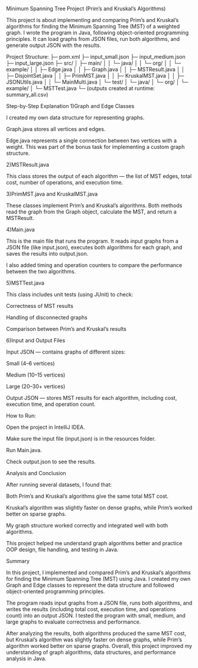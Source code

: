 Minimum Spanning Tree Project (Prim’s and Kruskal’s Algorithms)

This project is about implementing and comparing Prim’s and Kruskal’s algorithms for finding the Minimum Spanning Tree (MST) of a weighted graph.
I wrote the program in Java, following object-oriented programming principles.
It can load graphs from JSON files, run both algorithms, and generate output JSON with the results.

Project Structure:
├─ pom.xml
├─ input_small.json
├─ input_medium.json
├─ input_large.json
├─ src/
│  ├─ main/
│  │  └─ java/
│  │     └─ org/
│  │        └─ example/
│  │           ├─ Edge.java
│  │           ├─ Graph.java
│  │           ├─ MSTResult.java
│  │           ├─ DisjointSet.java
│  │           ├─ PrimMST.java
│  │           ├─ KruskalMST.java
│  │           ├─ JSONUtils.java
│  │           └─ MainMulti.java
│  └─ test/
│     └─ java/
│        └─ org/
│           └─ example/
│              └─ MSTTest.java
└─ (outputs created at runtime:  summary_all.csv)

Step-by-Step Explanation
1)Graph and Edge Classes

I created my own data structure for representing graphs.

Graph.java stores all vertices and edges.

Edge.java represents a single connection between two vertices with a weight.
This was part of the bonus task for implementing a custom graph structure.

2)MSTResult.java

This class stores the output of each algorithm —
the list of MST edges, total cost, number of operations, and execution time.

3)PrimMST.java and KruskalMST.java

These classes implement Prim’s and Kruskal’s algorithms.
Both methods read the graph from the Graph object, calculate the MST, and return a MSTResult.

4)Main.java

This is the main file that runs the program.
It reads input graphs from a JSON file (like input.json), executes both algorithms for each graph, and saves the results into output.json.

I also added timing and operation counters to compare the performance between the two algorithms.

5)MSTTest.java

This class includes unit tests (using JUnit) to check:

Correctness of MST results

Handling of disconnected graphs

Comparison between Prim’s and Kruskal’s results

6)Input and Output Files

Input JSON — contains graphs of different sizes:

Small (4–6 vertices)

Medium (10–15 vertices)

Large (20–30+ vertices)

Output JSON — stores MST results for each algorithm, including cost, execution time, and operation count.

How to Run:

Open the project in IntelliJ IDEA.

Make sure the input file (input.json) is in the resources folder.

Run Main.java.

Check output.json to see the results.

Analysis and Conclusion

After running several datasets, I found that:

Both Prim’s and Kruskal’s algorithms give the same total MST cost.

Kruskal’s algorithm was slightly faster on dense graphs, while Prim’s worked better on sparse graphs.

My graph structure worked correctly and integrated well with both algorithms.

This project helped me understand graph algorithms better and practice OOP design, file handling, and testing in Java.



Summary

In this project, I implemented and compared Prim’s and Kruskal’s algorithms for finding the Minimum Spanning Tree (MST) using Java.
I created my own Graph and Edge classes to represent the data structure and followed object-oriented programming principles.

The program reads input graphs from a JSON file, runs both algorithms, and writes the results (including total cost, execution time, and operations count) into an output JSON.
I tested the program with small, medium, and large graphs to evaluate correctness and performance.

After analyzing the results, both algorithms produced the same MST cost, but Kruskal’s algorithm was slightly faster on dense graphs, while Prim’s algorithm worked better on sparse graphs.
Overall, this project improved my understanding of graph algorithms, data structures, and performance analysis in Java.